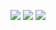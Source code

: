 ![](https://cdn.discordapp.com/attachments/953017747200147487/1302321608266088458/IMG_6870.png?ex=6727b103&is=67265f83&hm=d0dbd949faa9a3019c32a87bba111c658eb33b07b6bab3b8f3d39dd0c8cb5a47&)
![](https://cdn.discordapp.com/attachments/953017747200147487/1303099839726223440/IMG_6919.png?ex=672a85cc&is=6729344c&hm=db51cbd4b097d18b2e0577554d084b4ed23d8c071783c295b8e6d0981d939c5b&)
![](https://media.discordapp.net/attachments/953017747200147487/1303400755868205098/Untitled36_20241105114823.png?ex=672b9e0c&is=672a4c8c&hm=d41b331367502eee42059ff33417ff6fd149373d0db869a558fd5408fea51953&)
